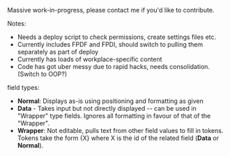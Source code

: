 Massive work-in-progress, please contact me if you'd like to contribute.

Notes:
 - Needs a deploy script to check permissions, create settings files  etc.
 - Currently includes FPDF and FPDI, should switch to pulling them separately as part of deploy
 - Currently has loads of workplace-specific content
 - Code has got uber messy due to rapid hacks, needs consolidation. (Switch to OOP?)
 
 field types:
 
 - **Normal**: Displays as-is using positioning and formatting as given
 - **Data** - Takes input but not directly displayed -- can be used in "Wrapper" type fields. Ignores all formatting in favour of that of the "Wrapper".
 - **Wrapper**: Not editable, pulls text from other field values to fill in tokens. Tokens take the form {X} where X is the id of the related field (**Data** or **Normal**).
